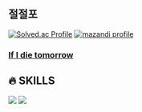 ## 절절포

[![Solved.ac Profile](http://mazassumnida.wtf/api/generate_badge?boj=lys1325)](https://solved.ac/lys1325)
[![mazandi profile](http://mazandi.herokuapp.com/api?handle=lys1325&theme=dark)](https://solved.ac/lys1325)

### [If I die tomorrow](ifidietomorrow.co.kr)


## 🔥 SKILLS
  <img src="https://img.shields.io/badge/java-007396?style=for-the-badge&logo=java&logoColor=white"> <img src="https://img.shields.io/badge/spring%20boot-6DB33F?style=for-the-badge&logo=spring%20boot&logoColor=white"> <br>

<!--
**P3PP4/P3PP4** is a ✨ _special_ ✨ repository because its `README.md` (this file) appears on your GitHub profile.

Here are some ideas to get you started:

- 🔭 I’m currently working on ...
- 🌱 I’m currently learning ...
- 👯 I’m looking to collaborate on ...
- 🤔 I’m looking for help with ...
- 💬 Ask me about ...
- 📫 How to reach me: ...
- 😄 Pronouns: ...
- ⚡ Fun fact: ...
-->
